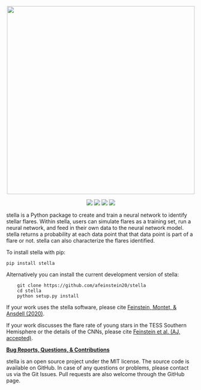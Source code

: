 <p align="center">
  <img width = "500" src="./figures/stella_logo.png"/>
</p>

<p align="center">
  <a href="https://github.com/afeinstein20/stella/workflows/stella-tests/"><img src="https://github.com/afeinstein20/stella/workflows/stella-tests/badge.svg?color=D35968"/></a>
  <a href="https://arxiv.org/abs/2005.07710"><img src="https://img.shields.io/badge/read-the_paper-3C1370.svg?style=flat"/></a>
  <a href="https://afeinstein20.github.io/stella/"><img src="https://img.shields.io/badge/read-the_docs-3C1370.svg?style=flat"/></a>
  <a href="https://doi.org/10.21105/joss.02347">   <img src="https://joss.theoj.org/papers/10.21105/joss.02347/status.svg?color=D35968"></a>
</p>


</p>
stella is a Python package to create and train a neural network to identify stellar flares.
Within stella, users can simulate flares as a training set, run a neural network, and feed
in their own data to the neural network model. stella returns a probability at each data point
that that data point is part of a flare or not. stella can also characterize the flares identified.
</p>


To install stella with pip:

	pip install stella

Alternatively you can install the current development version of stella:

        git clone https://github.com/afeinstein20/stella
        cd stella
        python setup.py install

<p>
If your work uses the stella software, please cite <a href="https://ui.adsabs.harvard.edu/abs/2020JOSS....5.2347F/abstract">Feinstein, Montet, & Ansdell (2020)</a>.
</p>
<p>
If your work discusses the flare rate of young stars in the TESS Southern Hemisphere or the details of the CNNs, please cite <a href="https://ui.adsabs.harvard.edu/abs/2020arXiv200507710F/abstract">Feinstein et al. (AJ, accepted)</a>.
</p>

<p>
<b><u>Bug Reports, Questions, & Contributions</u></b>
</p>
<p>
stella is an open source project under the MIT license. 
The source code is available on GitHub. In case of any questions or problems, please contact us via the Git Issues. 
Pull requests are also welcome through the GitHub page.
</p>
